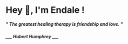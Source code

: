 <h1 title="head"> Hey 👋, I'm Endale !</h1>

**<h5><i>" The greatest healing therapy is friendship and love. "</i></h5>**

*<b>___ Hubert Humphrey ___</b>*
